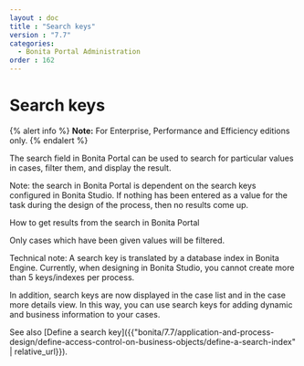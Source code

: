 ```yaml
---
layout : doc
title : "Search keys"
version : "7.7"
categories:
  - Bonita Portal Administration
order : 162
---
```

# Search keys

{% alert info %}
**Note:** For Enterprise, Performance and Efficiency editions only.
{% endalert %}

The search field in Bonita Portal can be used to search for particular values in cases, filter them, and display the result.

Note: the search in Bonita Portal is dependent on the search keys configured in Bonita Studio. If nothing has been entered as a value for the task during the design of the process, then no results come up.

How to get results from the search in Bonita Portal <!--{.h2}-->

Only cases which have been given values will be filtered.

Technical note: A search key is translated by a database index in Bonita Engine. Currently, when designing in Bonita Studio, you cannot create more than 5 keys/indexes per process.

In addition, search keys are now displayed in the case list and in the case more details view. In this way, you can use search keys for adding dynamic and business information to your cases.

See also [Define a search key]({{"bonita/7.7/application-and-process-design/define-access-control-on-business-objects/define-a-search-index" | relative_url}}).
